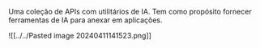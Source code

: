 Uma coleção de APIs com utilitários de IA. Tem como propósito fornecer ferramentas de IA para anexar em aplicações.

![[../../Pasted image 20240411141523.png]]